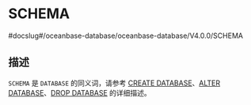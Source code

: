 SCHEMA 
===========================
#docslug#/oceanbase-database/oceanbase-database/V4.0.0/SCHEMA




描述 
-----------------------

`SCHEMA` 是 `DATABASE` 的同义词，请参考 [CREATE DATABASE](../6.sql-statement/14.create-database.md)、[ALTER DATABASE](../6.sql-statement/2.alter-database.md)、[DROP DATABASE](../6.sql-statement/29.drop-database.md) 的详细描述。

